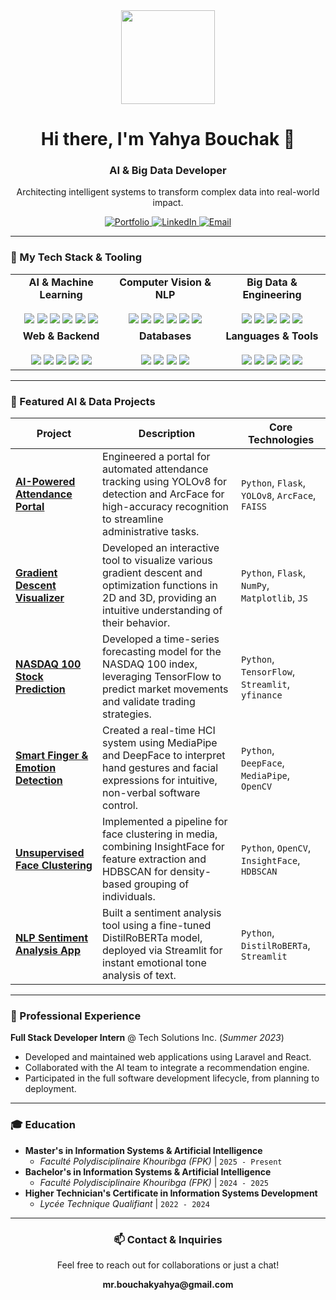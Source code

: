 <div align="center">
  <img src="https://media.giphy.com/media/v1.Y2lkPTc5MGI3NjExdDk1cGVsdDZmdG45dHc3bHJjZnZwc3hpY3Bpc3hpNmY4aXlkaGZ1MyZlcD12MV9pbnRlcm5hbF9naWZfYnlfaWQmY3Q9Zw/L1R1tvI9svkAZjU28I/giphy.gif" width="150" />
  <h1><b>Hi there, I'm Yahya Bouchak 👋</b></h1>
  <h3>AI & Big Data Developer</h3>
  <p>Architecting intelligent systems to transform complex data into real-world impact.</p>

  <p>
    <a href="https://portfolio-app-delta-eight.vercel.app" target="_blank">
      <img src="https://img.shields.io/badge/Portfolio-000000?style=for-the-badge&logo=vercel&logoColor=white" alt="Portfolio"/>
    </a>
    <a href="https://linkedin.com/in/yahyabouchak" target="_blank">
      <img src="https://img.shields.io/badge/LinkedIn-0077B5?style=for-the-badge&logo=linkedin&logoColor=white" alt="LinkedIn"/>
    </a>
    <a href="mailto:mr.bouchakyahya@gmail.com">
      <img src="https://img.shields.io/badge/Email_Me-D14836?style=for-the-badge&logo=gmail&logoColor=white" alt="Email"/>
    </a>
  </p>
</div>

---

### 🚀 My Tech Stack & Tooling

<table>
  <tr>
    <td align="center">
      <strong>AI & Machine Learning</strong><br><br>
      <img src="https://img.shields.io/badge/TensorFlow-FF6F00?style=for-the-badge&logo=tensorflow&logoColor=white" />
      <img src="https://img.shields.io/badge/scikit--learn-F7931E?style=for-the-badge&logo=scikit-learn&logoColor=white" />
      <img src="https://img.shields.io/badge/Pandas-150458?style=for-the-badge&logo=pandas&logoColor=white" />
      <img src="https://img.shields.io/badge/NumPy-013243?style=for-the-badge&logo=numpy&logoColor=white" />
      <img src="https://img.shields.io/badge/Streamlit-FF4B4B?style=for-the-badge&logo=streamlit&logoColor=white" />
      <img src="https://img.shields.io/badge/Plotly-3F4F75?style=for-the-badge&logo=plotly&logoColor=white" />
    </td>
    <td align="center">
      <strong>Computer Vision & NLP</strong><br><br>
      <img src="https://img.shields.io/badge/OpenCV-5C3EE8?style=for-the-badge&logo=opencv&logoColor=white" />
      <img src="https://img.shields.io/badge/YOLO-00FFFF?style=for-the-badge&logo=yolo&logoColor=black" />
      <img src="https://img.shields.io/badge/MediaPipe-FF6F00?style=for-the-badge" />
      <img src="https://img.shields.io/badge/GPT-412991?style=for-the-badge&logo=openai&logoColor=white" />
      <img src="https://img.shields.io/badge/BERT-000000?style=for-the-badge&logo=google&logoColor=white" />
      <img src="https://img.shields.io/badge/RoBERTa-3B5998?style=for-the-badge" />
    </td>
    <td align="center">
      <strong>Big Data & Engineering</strong><br><br>
      <img src="https://img.shields.io/badge/Apache_Spark-E25A1C?style=for-the-badge&logo=apache-spark&logoColor=white" />
      <img src="https://img.shields.io/badge/Apache_Kafka-231F20?style=for-the-badge&logo=apache-kafka&logoColor=white" />
      <img src="https://img.shields.io/badge/Hadoop-66CCFF?style=for-the-badge&logo=hadoop&logoColor=black" />
      <img src="https://img.shields.io/badge/Hive-FDEE21?style=for-the-badge&logo=apache-hive&logoColor=black" />
      <img src="https://img.shields.io/badge/Flume-B21A2C?style=for-the-badge&logo=apache-flume&logoColor=white" />
    </td>
  </tr>
  <tr>
    <td align="center">
      <strong>Web & Backend</strong><br><br>
      <img src="https://img.shields.io/badge/React-20232A?style=for-the-badge&logo=react&logoColor=61DAFB" />
      <img src="https://img.shields.io/badge/Node.js-339933?style=for-the-badge&logo=nodedotjs&logoColor=white" />
      <img src="https://img.shields.io/badge/Flask-000000?style=for-the-badge&logo=flask&logoColor=white" />
      <img src="https://img.shields.io/badge/Laravel-FF2D20?style=for-the-badge&logo=laravel&logoColor=white" />
      <img src="https://img.shields.io/badge/Tailwind_CSS-38B2AC?style=for-the-badge&logo=tailwind-css&logoColor=white" />
    </td>
    <td align="center">
      <strong>Databases</strong><br><br>
      <img src="https://img.shields.io/badge/MySQL-4479A1?style=for-the-badge&logo=mysql&logoColor=white" />
      <img src="https://img.shields.io/badge/PostgreSQL-336791?style=for-the-badge&logo=postgresql&logoColor=white" />
      <img src="https://img.shields.io/badge/SQLite-003B57?style=for-the-badge&logo=sqlite&logoColor=white" />
      <img src="https://img.shields.io/badge/NoSQL-8A4182?style=for-the-badge" />
    </td>
    <td align="center">
      <strong>Languages & Tools</strong><br><br>
      <img src="https://img.shields.io/badge/Python-3776AB?style=for-the-badge&logo=python&logoColor=white" />
      <img src="https://img.shields.io/badge/JavaScript-F7DF1E?style=for-the-badge&logo=javascript&logoColor=black" />
      <img src="https://img.shields.io/badge/Java-007396?style=for-the-badge&logo=java&logoColor=white" />
      <img src="https://img.shields.io/badge/Git-F05032?style=for-the-badge&logo=git&logoColor=white" />
      <img src="https://img.shields.io/badge/Docker-2496ED?style=for-the-badge&logo=docker&logoColor=white" />
    </td>
  </tr>
</table>

---

### 📂 Featured AI & Data Projects

| Project                                    | Description                                                                                                                                                                 | Core Technologies                                      |
| ------------------------------------------ | --------------------------------------------------------------------------------------------------------------------------------------------------------------------------- | ------------------------------------------------------ |
| [**AI-Powered Attendance Portal**](https://github.com/Bouchask/Portail_IA) | Engineered a portal for automated attendance tracking using YOLOv8 for detection and ArcFace for high-accuracy recognition to streamline administrative tasks.                | `Python`, `Flask`, `YOLOv8`, `ArcFace`, `FAISS`        |
| [**Gradient Descent Visualizer**](https://github.com/Bouchask/gradiant-visuel) | Developed an interactive tool to visualize various gradient descent and optimization functions in 2D and 3D, providing an intuitive understanding of their behavior. | `Python`, `Flask`, `NumPy`, `Matplotlib`, `JS` |
| [**NASDAQ 100 Stock Prediction**](https://github.com/Bouchask/prediction_nasdaq) | Developed a time-series forecasting model for the NASDAQ 100 index, leveraging TensorFlow to predict market movements and validate trading strategies.                        | `Python`, `TensorFlow`, `Streamlit`, `yfinance`        |
| [**Smart Finger & Emotion Detection**](https://github.com/Bouchask/detection_face) | Created a real-time HCI system using MediaPipe and DeepFace to interpret hand gestures and facial expressions for intuitive, non-verbal software control.                     | `Python`, `DeepFace`, `MediaPipe`, `OpenCV`            |
| [**Unsupervised Face Clustering**](https://github.com/Bouchask/D-tection-et-de-Clustering-des-Visages) | Implemented a pipeline for face clustering in media, combining InsightFace for feature extraction and HDBSCAN for density-based grouping of individuals.                      | `Python`, `OpenCV`, `InsightFace`, `HDBSCAN`           |
| [**NLP Sentiment Analysis App**](https://github.com/Bouchask/nlp_sentiment_project) | Built a sentiment analysis tool using a fine-tuned DistilRoBERTa model, deployed via Streamlit for instant emotional tone analysis of text.                                   | `Python`, `DistilRoBERTa`, `Streamlit`                 |

---

### 🏢 Professional Experience

**Full Stack Developer Intern** @ Tech Solutions Inc. (_Summer 2023_)
- Developed and maintained web applications using Laravel and React.
- Collaborated with the AI team to integrate a recommendation engine.
- Participated in the full software development lifecycle, from planning to deployment.

---

### 🎓 Education

- **Master's in Information Systems & Artificial Intelligence**
  - _Faculté Polydisciplinaire Khouribga (FPK)_ | `2025 - Present`
- **Bachelor's in Information Systems & Artificial Intelligence**
  - _Faculté Polydisciplinaire Khouribga (FPK)_ | `2024 - 2025`
- **Higher Technician's Certificate in Information Systems Development**
  - _Lycée Technique Qualifiant_ | `2022 - 2024`

---

<div align="center">
  <h3>📫 Contact & Inquiries</h3>
  <p>Feel free to reach out for collaborations or just a chat!</p>
  <p><strong>mr.bouchakyahya@gmail.com</strong></p>
</div>
